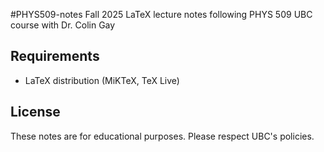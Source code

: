 ﻿#PHYS509-notes
Fall 2025 LaTeX lecture notes following PHYS 509 UBC course with Dr. Colin Gay


## Requirements

- LaTeX distribution (MiKTeX, TeX Live)

## License

These notes are for educational purposes. Please respect UBC's policies.